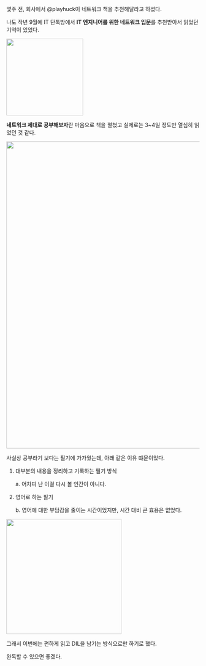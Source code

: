 몇주 전, 회사에서 @playhuck이 네트워크 책을 추천해달라고 하셨다.

나도 작년 9월에 IT 단톡방에서 **IT 엔지니어를 위한 네트워크 입문**를 추천받아서 읽었던 기억이 있었다.

<image src="2024-01-23_회고_0.png" style="width: 200px;">
<br>

**네트워크 제대로 공부해보자**란 마음으로 책을 펼쳤고 실제로는 3~4일 정도만 열심히 읽었던 것 같다.

<image src="2024-01-23_회고_1.png" style="width: 800px;">
<br>

사실상 공부라기 보다는 필기에 가가웠는데, 아래 같은 이유 떄문이었다.

1. 대부분의 내용을 정리하고 기록하는 필기 방식

    a. 어차피 난 이걸 다시 볼 인간이 아니다.

2. 영어로 하는 필기

    b. 영어에 대한 부담감을 줄이는 시간이었지만, 시간 대비 큰 효용은 없었다.

<image src="2024-01-23_회고_2.png" style="width: 300px;">
<br>

그래서 이번에는 편하게 읽고 DIL을 남기는 방식으로만 하기로 했다.

완독할 수 있으면 좋겠다.